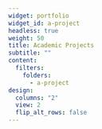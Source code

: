 ```yaml
---
widget: portfolio
widget_id: a-project
headless: true
weight: 50
title: Academic Projects
subtitle: ""
content:
  filters:
    folders:
      - a-project
design:
  columns: "2"
  view: 2
  flip_alt_rows: false
---
```

